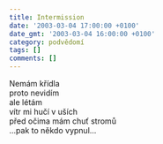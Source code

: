 ```yaml
---
title: Intermission
date: '2003-03-04 17:00:00 +0100'
date_gmt: '2003-03-04 16:00:00 +0100'
category: podvědomí
tags: []
comments: []
---
```


<p>Nemám křídla<br>proto nevidím<br>ale létám<br>vítr mi hučí v uších<br>před očima mám chuť stromů<br>...pak to někdo vypnul...</p>
